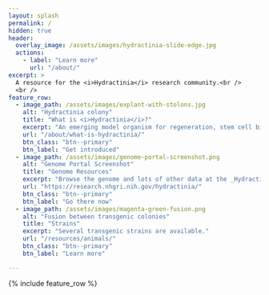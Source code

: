 ```yaml
---
layout: splash
permalink: /
hidden: true
header:
  overlay_image: /assets/images/hydractinia-slide-edge.jpg
  actions:
    - label: "Learn more"
      url: "/about/"
excerpt: >
  A resource for the <i>Hydractinia</i> research community.<br />
  <br />
feature_row:
  - image_path: /assets/images/explant-with-stolons.jpg
    alt: "Hydractinia colony"
    title: "What is <i>Hydractinia</i>?"
    excerpt: "An emerging model organism for regeneration, stem cell biology, sex determination, and more."
    url: "/about/what-is-hydractinia/"
    btn_class: "btn--primary"
    btn_label: "Get introduced"
  - image_path: /assets/images/genome-portal-screenshot.png
    alt: "Genome Portal Screenshot"
    title: "Genome Resources"
    excerpt: "Browse the genome and lots of other data at the _Hydractinia_ Genome Portal."
    url: "https://research.nhgri.nih.gov/hydractinia/"
    btn_class: "btn--primary"
    btn_label: "Go there now"
  - image_path: /assets/images/magenta-green-fusion.png
    alt: "Fusion between transgenic colonies"
    title: "Strains"
    excerpt: "Several transgenic strains are available."
    url: "/resources/animals/"
    btn_class: "btn--primary"
    btn_label: "Learn more"      

---
```


{% include feature_row %}

